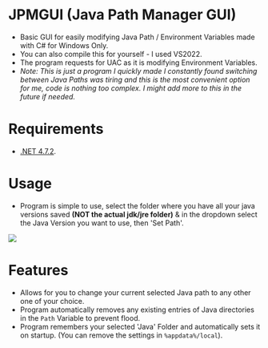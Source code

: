 # JPMGUI (Java Path Manager GUI)
- Basic GUI for easily modifying Java Path / Environment Variables made with C# for Windows Only.
- You can also compile this for yourself - I used VS2022.
- The program requests for UAC as it is modifying Environment Variables.
- *Note: This is just a program I quickly made I constantly found switching between Java Paths was tiring and this is the most convenient option for me, code is nothing too complex. I might add more to this in the future if needed.*

# Requirements
- [.NET 4.7.2](https://dotnet.microsoft.com/en-us/download/dotnet-framework/net472).

# Usage
- Program is simple to use, select the folder where you have all your java versions saved **(NOT the actual jdk/jre folder)** & in the dropdown select the Java Version you want to use, then 'Set Path'.

<img src = "https://cdn.discordapp.com/attachments/833632547207643139/967394351388958720/unknown.png"></img>

# Features
- Allows for you to change your current selected Java path to any other one of your choice.
- Program automatically removes any existing entries of Java directories in the `Path` Variable to prevent flood.
- Program remembers your selected 'Java' Folder and automatically sets it on startup. (You can remove the settings in `%appdata%/local`).
